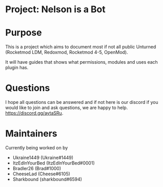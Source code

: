 # Project: Nelson is a Bot

# Purpose
This is a project which aims to document most if not all public Unturned (Rocketmod LDM, Redoxmod, Rocketmod 4-5, OpenMod). 

It will have guides that shows what permissions, modules and uses each plugin has. 

# Questions

I hope all questions can be answered and if not here is our discord if you would like to join and ask questions, we are happy to help. https://discord.gg/aytaSRu. 


# Maintainers

Currently being worked on by
* Ukraine1449 (Ukraine#1449)
* ItzEdInYourBed (ItzEdInYourBed#0001)
* Bradler26 (Brad#1000)
* CheeseLad (Cheese#6105)
* Sharkbound (sharkbound#6594)
